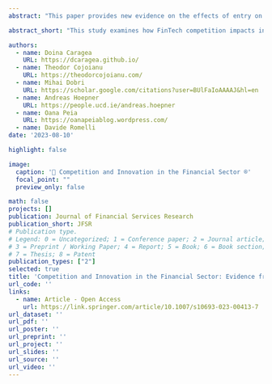 ```yaml
---
abstract: "This paper provides new evidence on the effects of entry on incumbents’ incentives to innovate by examining the rise of FinTech innovations over the period 2000-2016. We employ machine learning algorithms to classify a large sample of patent applications into five types of FinTech innovations. We then show that greater competition from innovators outside the financial sector increases the probability that incumbent financial firms will innovate. Our identification strategy exploits the variation over time in the share of FinTech patent applications by non-financial start-ups relative to incumbent financial firms, as a proxy for competitive pressures from outside the financial industry. We also find that this increased competition results in a higher number of FinTech patent applications by financial incumbents relative to non-financial ones, especially when the FinTech innovations are more important, as proxied by the number of their future patent citations."

abstract_short: "This study examines how FinTech competition impacts innovation by incumbent financial firms from 2000-2016. Increased competition from non-financial innovators leads to more FinTech patent applications by incumbents, especially for high-impact innovations."

authors:
  - name: Doina Caragea
    URL: https://dcaragea.github.io/
  - name: Theodor Cojoianu
    URL: https://theodorcojoianu.com/
  - name: Mihai Dobri
    URL: https://scholar.google.com/citations?user=BUlFaIoAAAAJ&hl=en
  - name: Andreas Hoepner
    URL: https://people.ucd.ie/andreas.hoepner
  - name: Oana Peia
    URL: https://oanapeiablog.wordpress.com/
  - name: Davide Romelli
date: '2023-08-10'

highlight: false

image:
  caption: '🔬 Competition and Innovation in the Financial Sector ®️'
  focal_point: ""
  preview_only: false

math: false
projects: []
publication: Journal of Financial Services Research
publication_short: JFSR
# Publication type.
# Legend: 0 = Uncategorized; 1 = Conference paper; 2 = Journal article;
# 3 = Preprint / Working Paper; 4 = Report; 5 = Book; 6 = Book section;
# 7 = Thesis; 8 = Patent
publication_types: ["2"]
selected: true
title: 'Competition and Innovation in the Financial Sector: Evidence from the Rise of FinTech Start-ups'
url_code: ''
links:
  - name: Article - Open Access
    url: https://link.springer.com/article/10.1007/s10693-023-00413-7
url_dataset: ''
url_pdf: ''
url_poster: ''
url_preprint: ''
url_project: ''
url_slides: ''
url_source: ''
url_video: ''
---
```

